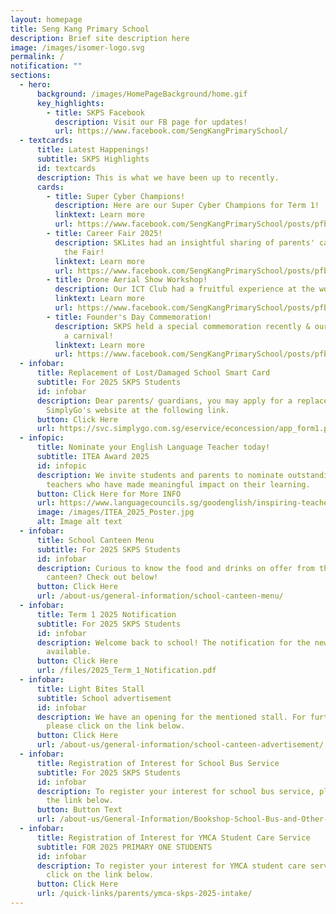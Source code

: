 ```yaml
---
layout: homepage
title: Seng Kang Primary School
description: Brief site description here
image: /images/isomer-logo.svg
permalink: /
notification: ""
sections:
  - hero:
      background: /images/HomePageBackground/home.gif
      key_highlights:
        - title: SKPS Facebook
          description: Visit our FB page for updates!
          url: https://www.facebook.com/SengKangPrimarySchool/
  - textcards:
      title: Latest Happenings!
      subtitle: SKPS Highlights
      id: textcards
      description: This is what we have been up to recently.
      cards:
        - title: Super Cyber Champions!
          description: Here are our Super Cyber Champions for Term 1!
          linktext: Learn more
          url: https://www.facebook.com/SengKangPrimarySchool/posts/pfbid0GexB2UguTs6phAGhyTpWA4obATQxoUoETU4T8QEneEPN23MhPnDBYnfEEzNZNtVSl
        - title: Career Fair 2025!
          description: SKLites had an insightful sharing of parents' career experiences at
            the Fair!
          linktext: Learn more
          url: https://www.facebook.com/SengKangPrimarySchool/posts/pfbid0ZgktVcGQZw5gsfKMUEv1bVc29vHP4wDbQC8CFB8pDKdp8WgNyaoiMDHsgJ3yRxcKl
        - title: Drone Aerial Show Workshop!
          description: Our ICT Club had a fruitful experience at the workshop recently!
          linktext: Learn more
          url: https://www.facebook.com/SengKangPrimarySchool/posts/pfbid02H3EAURZGDu9iobA3ZERaybsVG4s5vxbowFvwiBka7tSooHhh1G78uATgqK2wwGZnl
        - title: Founder's Day Commemoration!
          description: SKPS held a special commemoration recently & our scouts won Gold at
            a carnival!
          linktext: Learn more
          url: https://www.facebook.com/SengKangPrimarySchool/posts/pfbid0wpjieVZthFFR7fEW5oVH9juqRNt3oXUDvFDTAJq6jMfLNkvHXjMQfLrpVqRMiCXVl
  - infobar:
      title: Replacement of Lost/Damaged School Smart Card
      subtitle: For 2025 SKPS Students
      id: infobar
      description: Dear parents/ guardians, you may apply for a replacement card via
        SimplyGo's website at the following link.
      button: Click Here
      url: https://svc.simplygo.com.sg/eservice/econcession/app_form1.php?app_type=2
  - infopic:
      title: Nominate your English Language Teacher today!
      subtitle: ITEA Award 2025
      id: infopic
      description: We invite students and parents to nominate outstanding English
        teachers who have made meaningful impact on their learning.
      button: Click Here for More INFO
      url: https://www.languagecouncils.sg/goodenglish/inspiring-teacher-of-english-award/nomination-information
      image: /images/ITEA_2025_Poster.jpg
      alt: Image alt text
  - infobar:
      title: School Canteen Menu
      subtitle: For 2025 SKPS Students
      id: infobar
      description: Curious to know the food and drinks on offer from the school
        canteen? Check out below!
      button: Click Here
      url: /about-us/general-information/school-canteen-menu/
  - infobar:
      title: Term 1 2025 Notification
      subtitle: For 2025 SKPS Students
      id: infobar
      description: Welcome back to school! The notification for the new term is now
        available.
      button: Click Here
      url: /files/2025_Term_1_Notification.pdf
  - infobar:
      title: Light Bites Stall
      subtitle: School advertisement
      id: infobar
      description: We have an opening for the mentioned stall. For further details,
        please click on the link below.
      button: Click Here
      url: /about-us/general-information/school-canteen-advertisement/
  - infobar:
      title: Registration of Interest for School Bus Service
      subtitle: For 2025 SKPS Students
      id: infobar
      description: To register your interest for school bus service, please click on
        the link below.
      button: Button Text
      url: /about-us/General-Information/Bookshop-School-Bus-and-Other-Services/
  - infobar:
      title: Registration of Interest for YMCA Student Care Service
      subtitle: FOR 2025 PRIMARY ONE STUDENTS
      id: infobar
      description: To register your interest for YMCA student care service, please
        click on the link below.
      button: Click Here
      url: /quick-links/parents/ymca-skps-2025-intake/
---
```


